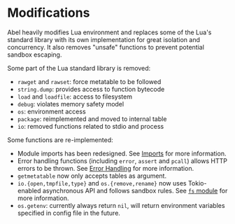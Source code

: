 # Modifications

Abel heavily modifies Lua environment and replaces some of the Lua's standard library with its own implementation for great isolation and concurrency. It also removes "unsafe" functions to prevent potential sandbox escaping.

Some part of the Lua standard library is removed:

- `rawget` and `rawset`: force metatable to be followed
- `string.dump`: provides access to function bytecode
- `load` and `loadfile`: access to filesystem
- `debug`: violates memory safety model
- `os`: environment access
- `package`: reimplemented and moved to internal table
- `io`: removed functions related to stdio and process

Some functions are re-implemented:

- Module imports has been redesigned. See [Imports]() for more information.
- Error handling functions (including `error`, `assert` and `pcall`) allows HTTP errors to be thrown. See [Error Handling]() for more information.
- `getmetatable` now only accepts tables as argument.
- `io.{open,tmpfile,type}` and `os.{remove,rename}` now uses Tokio-enabled asynchronous API and follows sandbox rules. See [`fs` module](../api/runtime/fs.md) for more information.
- `os.getenv`: currently always return `nil`, will return environment variables specified in config file in the future.
